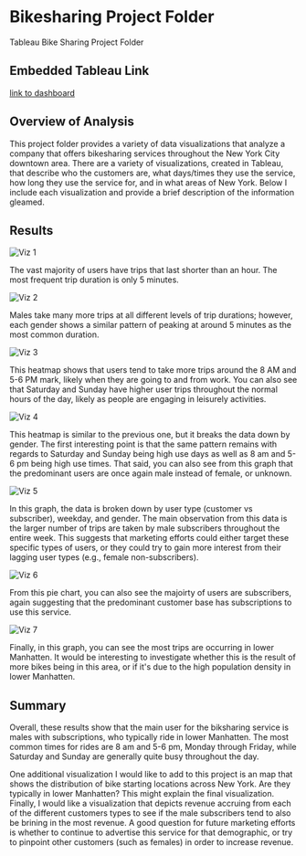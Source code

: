 # Bikesharing Project Folder
Tableau Bike Sharing Project Folder
## Embedded Tableau Link
[link to dashboard](https://public.tableau.com/app/profile/seth.boswell/viz/ChallengeAssignment_16278848209140/BikeSharingAnalysis)
## Overview of Analysis
This project folder provides a variety of data visualizations that analyze a company that offers bikesharing services throughout the New York City downtown area. There are a variety of visualizations, created in Tableau, that describe who the customers are, what days/times they use the service, how long they use the service for, and in what areas of New York. Below I include each visualization and provide a brief description of the information gleamed.
## Results
![Viz 1](https://github.com/SethBoswell/bikesharing/blob/main/Images/Viz%201.png)

The vast majority of users have trips that last shorter than an hour. The most frequent trip duration is only 5 minutes.

![Viz 2](https://github.com/SethBoswell/bikesharing/blob/main/Images/Viz%202.png)

Males take many more trips at all different levels of trip durations; however, each gender shows a similar pattern of peaking at around 5 minutes as the most common duration.

![Viz 3](https://github.com/SethBoswell/bikesharing/blob/main/Images/Viz%203.png)

This heatmap shows that users tend to take more trips around the 8 AM and 5-6 PM mark, likely when they are going to and from work. You can also see that Saturday and Sunday have higher user trips throughout the normal hours of the day, likely as people are engaging in leisurely activities. 

![Viz 4](https://github.com/SethBoswell/bikesharing/blob/main/Images/Viz%204.png)

This heatmap is similar to the previous one, but it breaks the data down by gender. The first interesting point is that the same pattern remains with regards to Saturday and Sunday being high use days as well as 8 am and 5-6 pm being high use times. That said, you can also see from this graph that the predominant users are once again male instead of female, or unknown.

![Viz 5](https://github.com/SethBoswell/bikesharing/blob/main/Images/Viz%205.png)

In this graph, the data is broken down by user type (customer vs subscriber), weekday, and gender. The main observation from this data is the larger number of trips are taken by male subscribers throughout the entire week. This suggests that marketing efforts could either target these specific types of users, or they could try to gain more interest from their lagging user types (e.g., female non-subscribers).  

![Viz 6](https://github.com/SethBoswell/bikesharing/blob/main/Images/Viz%206.png)

From this pie chart, you can also see the majoirty of users are subscribers, again suggesting that the predominant customer base has subscriptions to use this service.

![Viz 7](https://github.com/SethBoswell/bikesharing/blob/main/Images/Viz%207.png)

Finally, in this graph, you can see the most trips are occurring in lower Manhatten. It would be interesting to investigate whether this is the result of more bikes being in this area, or if it's due to the high population density in lower Manhatten. 
## Summary
Overall, these results show that the main user for the biksharing service is males with subscriptions, who typically ride in lower Manhatten. The most common times for rides are 8 am and 5-6 pm, Monday through Friday, while Saturday and Sunday are generally quite busy throughout the day. 

One additional visualization I would like to add to this project is an map that shows the distribution of bike starting locations across New York. Are they typically in lower Manhatten? This might explain the final visualization. Finally, I would like a visualization that depicts revenue accruing from each of the different customers types to see if the male subscribers tend to also be brining in the most revenue. A good question for future marketing efforts is whether to continue to advertise this service for that demographic, or try to pinpoint other customers (such as females) in order to increase revenue. 

